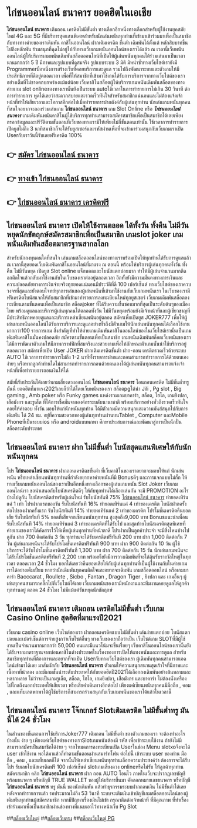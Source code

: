 # ไก่ชนออนไลน์ ธนาคาร  ยอดฮิตในเอเชีย 

**ไก่ชนออนไลน์ ธนาคาร** เติมถอน เครดิตไม่มีขั้นต่ำ  ทางเลือกอีกหนึ่งทางเลือกสำหรับผู้ใช้งานยุคสมัยใหม่ 4G และ 5G ที่มีบริการสุดแสนพิเศษสำหรับนักเล่นพนันทุกท่านที่เข้ามาเข้าร่วมมาเพื่อเป็นสมาชิกกับทางทางค่ายของเราเดิมพัน คาสิโนออนไลน์ ฝากเติมเครดิต ขั้นต่ำ เดิมพันได้ตั้งแต่ หลักสิบบาทขึ้นไปถึงหลักพัน ร่วมสนุกที่ฉุดไม่อยู่ไปกับทางเว็บเกมพนันออนไลน์ของเราได้แล้ว ณ เวลานี้เว็บพนันออนไลน์ผู้ให้บริการเกมพนันเดิมพันสล็อตออนไลน์ที่เปิดให้ผู้เล่นพนันทุกคนได้ร่วมเล่นมาเป็นเวลานานมากกว่า 5 ปี มีภาพและรูปแบบที่ดูสมจริง รูปแบบระบบ 3 มิติ
มิหนำซ้ำทางเว็บไซต์เรายังมี Programmerมือหนึ่งการสร้างเว็บที่คอยบริการและดูแล  รวมไปถึงพัฒนาระบบและตัวเกมให้มีประสิทธิภาพที่ดีอยู่ตลอดเวลา เพื่อที่ให้สมาชิกที่เข้ามาใช้งานได้รับการบริการจากทางเว็บไซต์ของเราอย่างเต็มที่ไม่ขาดตกบกพร่องแม้แต่น้อย เว็บคาสิโนสล็อตผู้ให้บริการเกมพนันเดิมพันสล็อตของทางค่ายเกม slot onlineของทางเรานั้นยังเป็นระบบ autoใช้เวลาในการทำรายการไม่เกิน 30 วินาที ต่อการทำรายการ พูดได้เลยว่าสะดวกสบายและรวดเร็วทันใจสำหรับสมาชิกแน่นอนและไม่ต้องแจ้งเจ้าหน้าที่ทำให้เสียเวลาและโอกาสอีกต่อไปเมื่อทำรายการฝากตังค์กับผู้เล่นทุกท่าน
นักเล่นเกมพนันทุกคนที่สนใจอยากจะลองร่วมเล่นเกม **ไก่ชนออนไลน์ ธนาคาร** เกม Slot Online หรือ ***ไก่ชนออนไลน์ ธนาคาร*** เกมเดิมพันพนันคาสิโนผู้ใช้บริการทุกท่านสามารถสมัครสมาชิกเพื่อเป็นสมาชิกได้เลยเพียงกรอกข้อมูลและปรัวัติตามขั้นตอนที่เว็บของทางเรามีให้เพียงไม่กี่ขั้นตอนเท่านั้น ใช้เวลาการทำรายการเปิดยูสไม่ถึง 3 นาทีสมาชิกก็จะได้รับยูสเซอร์และรหัสผ่านเพื่อที่จะเข้ามาร่วมสนุกกับเว็บเกมเราเปิด Userกับเราวันนี้รับเลยฟรีเครดิต 100%

## 👉 [สมัคร ไก่ชนออนไลน์ ธนาคาร](https://archa888.com/)
## 👉 [ทางเข้า ไก่ชนออนไลน์ ธนาคาร](https://archa888.com/)
## 👉 [ไก่ชนออนไลน์ ธนาคาร เครดิตฟรี](https://archa888.com/)

## ไก่ชนออนไลน์ ธนาคาร เปิดให้ใช้งานตลอด ได้ทั้งวัน ทั้งคืน ไม่มีวันหยุดนักขัตฤกษ์สมัครสมาชิกเพื่อเป็นสมาชิก เกมslot joker เกมพนันเดิมพันสล็อตมาตรฐานสากลโลก

สำหรับนักลงทุนคนใดที่สนใจ เล่นเกมสล็อตออนไลน์ของทางเราพร้อมเปิดให้ทุกท่านได้รับการดูแลแล้ว ณ เวลานี้สุดยอดเว็บเดิมพันคาสิโนออนไลน์ที่มาแรง ณ ตอนนี้ พร้อมให้บริการผู้เล่นทุกคนทั้งวัน ทั้งคืน ไม่มีวันหยุด เปิดยูส Slot online แจ็กพอตและโบนัสแตกบ่อยมาก ทำให้มีผู้เล่นจำนวนมากติดอกติดใจแล้วกลับมาใช้งานกับในเว็บของเราต่ออยู่ตลอดเวลา อีกทั้งยังมีความมั่นคงทางการเงินและความปลอดภัยทางการเงินจ่ายจริงทุกยอดแน่นอนมีประวัติที่ดี 100 เปอร์เซ็นต์ ทางเว็บไซต์ของเราควบวงจรที่สุดและยังตอบโจทย์ทุกการเล่นของผู้เล่นพนันที่เข้ามาใช้งานกับเว็บเกมพนันเรา
ในเว็บของเรามีฟรีเครดิตโบนัสแจกให้กับสมาชิกที่เข้ามาทำรายการลงทะเบียนใหม่ทุกยูสเซอร์ เว็บเกมเดิมพันสล็อตลงทะเบียนตามขั้นตอนเพื่อเป็นสมาชิก สล็อตjoker ที่ได้รับความชื่นชอบมากที่สุดเป็นระดับต้นๆของเมืองไทย พร้อมดูแลและบริการผู้เล่นทุกคนได้ตลอดทั้งวัน ไม่มีวันหยุดพร้อมยังมีเจ้าหน้าที่และผู้เชี่ยวชาญที่มีประสิทธิภาพคอยดูแลและบริการเหล่าเซียนพนันอยู่ตลอด สมัครเพื่อเปิดยูส JOKER777 เพื่อให้ผู้เล่นเกมพนันออนไลน์ได้รับการบริการและดูแลอย่างทั่วถึงมีตัวเกมให้นักเล่นพนันทุกคนได้เลือกใช้งานมากกว่า100 รายการเกม
สิ่งสำคัญที่ทำให้ค่ายเกมเดิมพันคาสิโนออนไลน์ของในเว็บไซต์เรานั้นเป็นเกมเดิมพันคาสิโนมั่นคงปลอดภัย สมัครตามขั้นตอนเพื่อเป็นสมาชิก  เกมพนันเดิมพันสล็อตเว็บพนันของเราได้มีการพัฒนาตัวเกมให้มีภาพกราฟฟิกที่สมจริงและสวยงามเพื่อให้ลักษณะตัวเกมนั้นน่าใช้บริการอยู่ตลอดเวลา สมัครเพื่อเปิด User JOKER ฝากเติมเครดิตขั้นต่ำ ฝาก-ถอน เครดิตรวดเร็วด้วยระบบ AUTO ใช้เวลาการทำรายการไม่ถึง 1-2 นาทีทั้งรายการฝากและถอนสามารถทำรายการได้ด้วยตนเองง่ายๆ หรือหากลูกค้าท่านใดไม่สามารถทำรายการถอนด้วยตนเองได้ผู้เล่นพนันทุกคนสามารถแจ้งเจ้าหน้าที่เพื่อทำรายการถอนเงินให้ได้

สมัยนี้รับประกันได้เลยว่าเกมเสี่ยงดวงออนไลน์ **ไก่ชนออนไลน์ ธนาคาร** โอนถอนเครดิต ไม่มีขั้นต่ำทรู มันนี่ ยอดฮิตที่มาแรง2021เลยก็ว่าได้โดยเว็บพนันของเรา สล็อตpgได้นำ  Jili , Pg slot , Big gaming , Amb poker หรือ Funky games แหล่งรวมเกมบาคาร่า, สล็อต, ไฮโล, เกมยิงปลา, เสือมังกร และรูเล็ต ที่ได้การเชื่อมั่นจากองค์กรระบดับนานาชาติ พร้อมบริการอย่างทั่วถึงรวดเร็วทันใจคอยให้คำตอบ ทั้งวัน มอบให้แก่นักพนันทุกท่าน ได้มีตัวเกมมีความสนุกและความมันส์สนุกไปกับการเดิมพัน ได้ 24 ชม. อยู่ที่ความสะดวกของผู้เล่นทุกท่านผ่านบนTablet , Computer และMobile Phoneที่เป็นระบบios หรือ androidแบบพกพา ศึกษาประสบการณ์และพัฒนาสู่การเป็นนักปั่นสล็อตระดับประเทศ

## ไก่ชนออนไลน์ ธนาคาร ฝาก ไม่มีขั้นต่ำ โบนัสสุดแสนพิเศษให้กับนักพนันทุกคน

โปร **ไก่ชนออนไลน์ ธนาคาร** ฝากถอนเครดิตขขั้นต่ำ ที่เว็บคาสิโนของเราอยากจะมอบให้แก่  นักเล่นพนัน หรือเหล่าเซียนพนันทุกท่านที่กำลังอยากหาค่ายพนันที่มี Bonusดีๆ และการแจกแบบไม่กั๊ก ให้ทางเว็บเกมพนันออนไลน์ของเราเป็นอีกหนึ่งทางเลือกของผู้เล่นเกมพนัน Slot Joker เว็บเกมออนไลน์เรา ขอนำเสนอกับโบนัสเครดิตดีๆ ให้กับทุกท่านได้เลือกเล่นกัน จะมี PROMOTION อะไรบ้างไปดูกัน
โบนัสเครดิตสำหรับผู้เล่นใหม่ รับโบนัสทันที 75% [ไก่ชนออนไลน์ ธนาคาร](https://archa888.com/) ทำยอดเทิร์นแค่ 1 เท่า
โปรฝากแรกของวัน รับโบนัสทันที 16% ทำยอดเทิร์นแค่ 4 เท่าของเครดิต
โบนัสฝากครั้งต่อไปของฝากครั้งแรก รับโบนัสทันที 14% ทำยอดเทิร์นแค่ 2 เท่าของเครดิต
โปรโมชั่นเครดิตคืนยอดเสีย รับโบนัสทันที 5% ยอดที่เสียจากเซียนพนันทุกท่าน สูงสุดถึง9,000 บาท
Bonusแนะนำเพื่อน รับโบนัสทันที 14% ทำยอดเทิร์นแค่ 3 เท่าของเครดิตที่ได้รับไป
และสุดท้ายโบนัสเครดิตสุดพิเศษที่ค่ายเกมของเราได้คัดสรรไว้ให้เพื่อผู้เล่นทุกท่านที่หน้าตาดี โปรฝากเป็นลูกค้าประจำ จะมีสิ่งไหนบ้างไปดูกัน
ฝาก 700 ติดต่อกัน 3 วัน ทุกท่านจะได้รับเครดิตฟรีทันที 200 บาท
ฝาก 1,000 ติดต่อกัน 7 วัน ผู้เล่นเกมพนันจะได้รับโปรโมชั่นเครดิตฟรีทันที 900 บาท
ฝาก 900 ติดต่อกัน 10 วัน ผู้ใช้บริการจะได้รับโปรโมชั่นเครดิตฟรีทันที 1,300 บาท
ฝาก 700 ติดต่อกัน 15 วัน นักเล่นเกมพนันจะได้รับโปรโมชั่นเครดิตฟรีทันที 2,200 บาท
พร้อมทั้งยังมีการวางเดิมพันที่จะได้ลุ้นรับรางวัลใหญ่ในทุกเวลา ตลอดเวลา 24 ชั่วโมง บอกได้เลยว่าคืนยอดเสียให้กับผู้เล่นทุกท่านที่เป็นผู้ใช้งานกับในค่ายเกมเราได้อย่างเต็มเปี่ยม หากว่านักเดิมพันทุกคนติดใจและอยากจะเดิมพัน เกมสล็อตออนไลน์ หรือเกมบาคาร่า Bacccarat , Roullete , Sicbo , Fantan , Dragon Tiger , ยิงปลา และ เกมอื่นๆ ผู้เล่นทุกคนสามารถคลิ๊กไปที่เว็บไซต์ได้เลย เว็บเกมพนันของเรามีพนักงานและทีมงานคอยดูแลให้ลูกค้าทุกท่านอยู่ ตลอด 24 ชั่วโมง ไม่มีแม้แต่วันหยุดนักขัตฤกษ์

## ไก่ชนออนไลน์ ธนาคาร เติมถอน เครดิตไม่มีขั้นต่ำ  เว็บเกม  Casino Online สุดฮิตที่มาแรงปี2021

เว็บเกม casino online เว็บไซต์ของเรา ฝากถอนเครดิตแบบไม่มีขั้นต่ำ เล่นง่ายแตกบ่อย โบนัสแตกบ่อยและเปอร์เซ็นต์การจ่ายสูงกว่าเว็บไซต์อื่นๆ ทางเว็บของเราถือว่าเป็น เว็บไซต์เกม SLOTที่มีผู้ใช้งานเป็นจำนวนมากมากกว่า 50,000 คนและมีแนวโน้มจะขึ้นเรื่อยๆ เว็บคาสิโนออนไลน์ของเรานั้นยังได้รับจากมาตราฐานจากบ่อนคาสิโนต่างประเทศในเรื่องของการเปิดให้แทงพนันและการดูแล สำหรับสมาชิกทุกท่านที่ต้องการและอยากที่จะเปิด Userกับทางเว็บไซต์ของเรา ผู้เดิมพันทุกคนสามารถแอดไลน์เข้ามาได้เลย
	มาสัมผัสกับ **ไก่ชนออนไลน์ ธนาคาร** ตัวเกมให้ความสนุกสนานสุดเร้าใจที่มีภาพและเนื้อหาที่น่าลอง และมีเกมชั้นนำระดับประเทศให้กับยอดฮิตปี2021ได้เลือกลงเดิมพันอย่างล้นหลามและหลากหลาย  ไม่ว่าจะเป็นเกมรูเล็ต, สล็อต, ไฮโล, เกมยิงปลา, เสือมังกร และบาคาร่า ไม่ต้องนั่งเครื่องไปไกลถึงนอกประเทศให้เสียเวลา หรือเสียค่าเดินทางอีกต่อไป เพียงแค่เซียนพนันทุกคนมีมือถือ , คอม , และแท็บเลตพกพาได้ผู้ใช้บริการก็สามารถร่วมสนุกกับเว็บเกมพนันของเราได้แล้วในเวลานี้

## ไก่ชนออนไลน์ ธนาคาร โจ๊กเกอร์ Slotเติมเครดิต ไม่มีขั้นต่ำทรู มันนี่ได้ 24 ชั่วโมง

ในส่วนของขั้นตอนการใช้บริการJoker777 เติมถอน ไม่มีขั้นต่ำ ของตัวเกมของเรา จะต้องทำอะไรบ้างนั้น ง่าย ๆ เพียงแค่เว็บไซต์ของทางเราSlotเกมพนันต้องมี รหัส เพื่อเข้าระบบใช้งาน ถ้ายังไม่มีสามารถสมัครเป็นสมาชิกได้ง่าย ๆ จากโหมดการลงทะเบียนเปิด Userในช่อง Menu slotxoจึงจะได้ user เข้าใช้งาน พอได้มาแล้วก็ทำตามขั้นตอนผ่านสมาร์ทโฟน ต่อไปนี้
เข้าระบบ user  ของท่าน มือถือ , คอม , และแท็บเลตก็ได้
จากนั้นให้เหล่าเซียนพนันทุกท่านเลือกความประสงค์ว่า ต้องการจะได้รับโปร รับเลยโบนัสเครดิตฟรี 100 เปอร์เซ็นต์ slotเกมเสี่ยงดวง onlineหรือไม่รับ
ให้ลูกค้าทุกท่านสมัครสมาชิก คลิก **ไก่ชนออนไลน์ ธนาคาร** ฝาก ถอน AUTO โอนไว ภาพในเว็บจะปรากฏเลขบัญชีพร้อมธนาคาร หรือบัญชี TRUE WALLET ของผู้ให้บริการขึ้นมา
คัดลอกหมายเลขธนาคาร หรือบัญชี **ไก่ชนออนไลน์ ธนาคาร** ทรู มันนี่ ของนักเดิมพัน แล้วทำธุรกรรมระบบฝากถอนเงิน ไม่มีขั้นต่ำได้เลย
หลังจากทำรายการแล้ว รอประมาณไม่ถึง 53 วินาที ระบบจะเติมเงินเข้าบัญชีเกมสล็อตออนไลน์ของผู้เดิมพันทุกท่านผู้สมัครสมาชิก
หากมีปัญหาเรื่องเงินไม่เข้า กรุณาติดต่อเจ้าหน้าที่ ที่มีคุณภาพ ที่ทำเรื่องเข้าร่วมมาเพื่อเป็นสมาชิกผ่านช่องทางที่แนบเอาไว้ทางหน้าเว็บ Pg Slot


##[สล็อตเว็บใหญ่](https://archa888.com/)
##[สล็อตเว็บตรง](https://slot168boy.com/)
##[สล็อตเว็บใหญ่ PG](https://archa888.com/)
